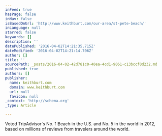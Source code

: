 ```yaml
---
inFeed: true
hasPage: false
inNav: false
isBasedOnUrl: 'http://www.keithburt.com/our-area/st-pete-beach/'
inLanguage: null
starred: false
keywords: []
description: ''
datePublished: '2016-04-02T14:21:35.715Z'
dateModified: '2016-04-02T14:21:14.706Z'
author: []
title: ''
sourcePath: _posts/2016-04-02-42d781c0-40ea-4cd1-9061-c13bccf0d232.md
published: true
authors: []
publisher:
  name: keithburt.com
  domain: www.keithburt.com
  url: null
  favicon: null
_context: 'http://schema.org'
_type: Article

---
```

Voted TripAdvisor's No. 1 Beach in the U.S. and No. 5 in the world in 2012, based on millions of reviews from travelers around the world.